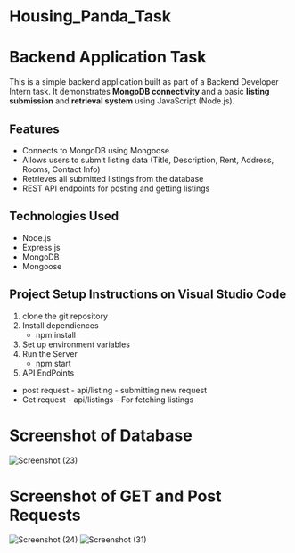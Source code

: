# Housing_Panda_Task

# Backend Application Task

This is a simple backend application built as part of a Backend Developer Intern task. It demonstrates **MongoDB connectivity** and a basic **listing submission** and **retrieval system** using JavaScript (Node.js).

## Features

- Connects to MongoDB using Mongoose
- Allows users to submit listing data (Title, Description, Rent, Address, Rooms, Contact Info)
- Retrieves all submitted listings from the database
- REST API endpoints for posting and getting listings

## Technologies Used

- Node.js
- Express.js
- MongoDB
- Mongoose

## Project Setup Instructions on Visual Studio Code
1. clone the git repository
2. Install dependiences 
   - npm install
3. Set up environment variables
4. Run the Server 
   - npm start
5.  API EndPoints
   - post request - api/listing - submitting new request
   - Get request - api/listings - For fetching listings

# Screenshot of Database
![Screenshot (23)](https://github.com/user-attachments/assets/1427dfd8-5089-42ea-b8ee-13c477b17814)
# Screenshot of GET and Post Requests
![Screenshot (24)](https://github.com/user-attachments/assets/a5af38f8-036a-4a68-807d-833ab5a614ee)
![Screenshot (31)](https://github.com/user-attachments/assets/91bec7b8-faa2-4bca-a408-4ed5c7885ffc)








